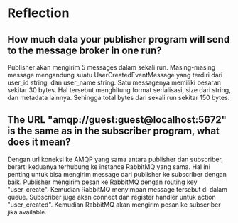 # Reflection

## How much data your publisher program will send to the message broker in one run?
Publisher akan mengirim 5 messages dalam sekali run. Masing-masing message mengandung suatu UserCreatedEventMessage yang terdiri dari user_id string, dan user_name string. Satu messagenya memiliki besaran sekitar 30 bytes. Hal tersebut menghitung format serialisasi, size dari string, dan metadata lainnya. Sehingga total bytes dari sekali run sekitar 150 bytes.

## The URL "amqp://guest:guest@localhost:5672" is the same as in the subscriber program, what does it mean?
Dengan url koneksi ke AMQP yang sama antara publisher dan subscriber, berarti keduanya terhubung ke instance RabbitMQ yang sama. Hal ini penting untuk bisa mengirim message dari publisher ke subscriber dengan baik. Publisher mengirim pesan ke RabbitMQ dengan routing key "user_create". Kemudian RabbitMQ menyimpan message tersebut di dalam queue. Subscriber juga akan connect dan register handler untuk action "user_created". Kemudian RabbitMQ akan mengirim pesan ke subscriber jika available.